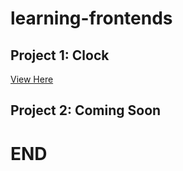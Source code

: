 # learning-frontends

## Project 1: Clock

[View Here](https://amirjamanmondal.github.io/learning-frontends/clock)

## Project 2: Coming Soon

# END
